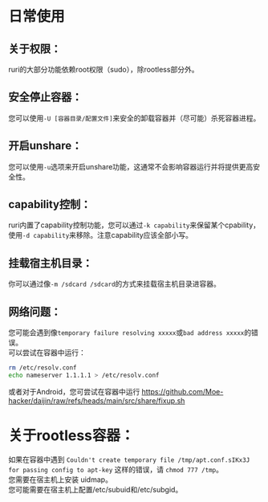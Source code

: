 # 日常使用
## 关于权限：
ruri的大部分功能依赖root权限（sudo），除rootless部分外。    
## 安全停止容器：
您可以使用`-U [容器目录/配置文件]`来安全的卸载容器并（尽可能）杀死容器进程。       
## 开启unshare：
您可以使用`-u`选项来开启unshare功能，这通常不会影响容器运行并将提供更高安全性。      
## capability控制：
ruri内置了capability控制功能，您可以通过`-k capability`来保留某个cpability，使用`-d capability`来移除。注意capability应该全部小写。       
## 挂载宿主机目录：
你可以通过像`-m /sdcard /sdcard`的方式来挂载宿主机目录进容器。      
## 网络问题：
您可能会遇到像`temporary failure resolving xxxxx`或`bad address xxxxx`的错误。    
可以尝试在容器中运行：      
```sh
rm /etc/resolv.conf
echo nameserver 1.1.1.1 > /etc/resolv.conf
```
或者对于Android，您可尝试在容器中运行 https://github.com/Moe-hacker/daijin/raw/refs/heads/main/src/share/fixup.sh      
# 关于rootless容器：
如果在容器中遇到 `Couldn't create temporary file /tmp/apt.conf.sIKx3J for passing config to apt-key` 这样的错误，请 `chmod 777 /tmp`。   
您需要在宿主机上安装 uidmap。   
您可能需要在宿主机上配置/etc/subuid和/etc/subgid。       